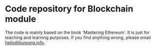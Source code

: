 # Code repository for Blockchain module
The code is mainly based on the book 'Mastering Ethereum'. It is just for teaching and learning purposes.
If you find anything wrong, please email hello@huigong.info.
